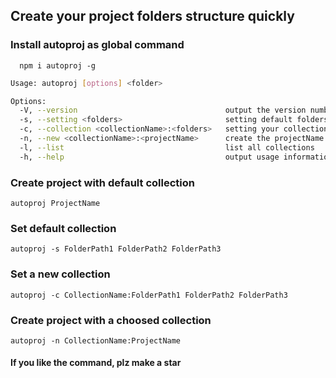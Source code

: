 ## Create your project folders structure quickly

### Install autoproj as global command
```
  npm i autoproj -g
```

``` bash
Usage: autoproj [options] <folder>

Options:
  -V, --version                                 output the version number
  -s, --setting <folders>                       setting default folders
  -c, --collection <collectionName>:<folders>   setting your collection folders
  -n, --new <collectionName>:<projectName>      create the projectName accodring to your collection
  -l, --list                                    list all collections
  -h, --help                                    output usage information

```

### Create project with default collection

``` base
autoproj ProjectName
```

### Set default collection

``` base
autoproj -s FolderPath1 FolderPath2 FolderPath3
```

### Set a new collection

``` base
autoproj -c CollectionName:FolderPath1 FolderPath2 FolderPath3
```

### Create project with a choosed collection

``` base
autoproj -n CollectionName:ProjectName
```


#### If you like the command, plz make a star